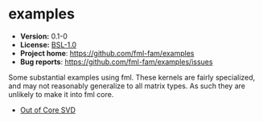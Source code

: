# examples

* **Version:** 0.1-0
* **License:** [BSL-1.0](http://opensource.org/licenses/BSL-1.0)
* **Project home**: https://github.com/fml-fam/examples
* **Bug reports**: https://github.com/fml-fam/examples/issues


Some substantial examples using fml. These kernels are fairly specialized, and may not reasonably generalize to all matrix types. As such they are unlikely to make it into fml core.

* [Out of Core SVD](ooc_svd/README.md)
